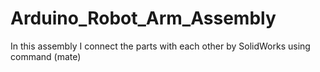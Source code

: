 # Arduino_Robot_Arm_Assembly
In this assembly I connect the parts with each other by SolidWorks using command (mate)
